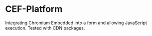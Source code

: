# CEF-Platform

Integrating Chromium Embedded into a form and allowing JavaScript execution. Tested with CDN packages.
